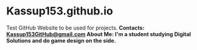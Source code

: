 # Kassup153.github.io
Test GitHub Website to be used for projects. <b>
Contacts: Kassup153GitHub@gmail.com <b>
About Me: I'm a student studying Digital Solutions and do game design on the side. 
